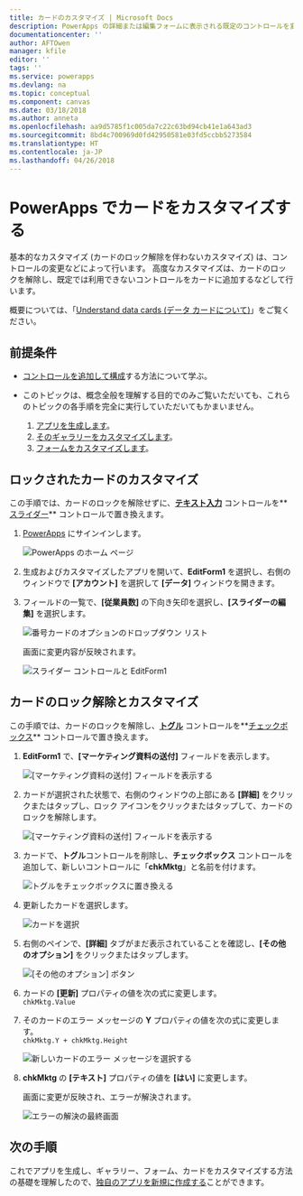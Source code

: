 ```yaml
---
title: カードのカスタマイズ | Microsoft Docs
description: PowerApps の詳細または編集フォームに表示される既定のコントロールを変更します。
documentationcenter: ''
author: AFTOwen
manager: kfile
editor: ''
tags: ''
ms.service: powerapps
ms.devlang: na
ms.topic: conceptual
ms.component: canvas
ms.date: 03/18/2018
ms.author: anneta
ms.openlocfilehash: aa9d5785f1c005da7c22c63bd94cb41e1a643ad3
ms.sourcegitcommit: 8bd4c700969d0fd42950581e03fd5ccbb5273584
ms.translationtype: HT
ms.contentlocale: ja-JP
ms.lasthandoff: 04/26/2018
---
```

# <a name="customize-a-card-in-powerapps"></a>PowerApps でカードをカスタマイズする
基本的なカスタマイズ (カードのロック解除を伴わないカスタマイズ) は、コントロールの変更などによって行います。 高度なカスタマイズは、カードのロックを解除し、既定では利用できないコントロールをカードに追加するなどして行います。

概要については、「[Understand data cards (データ カードについて)](working-with-cards.md)」をご覧ください。

## <a name="prerequisites"></a>前提条件

* [コントロールを追加して構成](add-configure-controls.md)する方法について学ぶ。
* このトピックは、概念全般を理解する目的でのみご覧いただいても、これらのトピックの各手順を完全に実行していただいてもかまいません。

  1. [アプリを生成します](data-platform-create-app.md)。
  2. [そのギャラリーをカスタマイズします](customize-layout-sharepoint.md)。
  3. [フォームをカスタマイズします](customize-forms-sharepoint.md)。

## <a name="customize-a-locked-card"></a>ロックされたカードのカスタマイズ
この手順では、カードのロックを解除せずに、**[テキスト入力](controls/control-text-input.md)** コントロールを**[スライダー](controls/control-slider.md)** コントロールで置き換えます。

1. [PowerApps](http://web.powerapps.com) にサインインします。

    ![PowerApps のホーム ページ](./media/customize-card/sign-in.png)

1. 生成およびカスタマイズしたアプリを開いて、**EditForm1** を選択し、右側のウィンドウで **[アカウント]** を選択して **[データ]** ウィンドウを開きます。

1. フィールドの一覧で、**[従業員数]** の下向き矢印を選択し、**[スライダーの編集]** を選択します。

    ![番号カードのオプションのドロップダウン リスト](./media/customize-card/card-selector.png)

    画面に変更内容が反映されます。

    ![スライダー コントロールと EditForm1](./media/customize-card/add-slider.png)

## <a name="unlock-and-customize-a-card"></a>カードのロック解除とカスタマイズ
この手順では、カードのロックを解除し、**[トグル](controls/control-toggle.md)** コントロールを**[チェックボックス](controls/control-check-box.md)** コントロールで置き換えます。

1. **EditForm1** で、**[マーケティング資料の送付]** フィールドを表示します。

    ![[マーケティング資料の送付] フィールドを表示する](./media/customize-card/show-field.png)

2. カードが選択された状態で、右側のウィンドウの上部にある **[詳細]** をクリックまたはタップし、ロック アイコンをクリックまたはタップして、カードのロックを解除します。

    ![[マーケティング資料の送付] フィールドを表示する](./media/customize-card/unlock-card.png)

1. カードで、**トグル**コントロールを削除し、**チェックボックス** コントロールを追加して、新しいコントロールに「**chkMktg**」と名前を付けます。

    ![トグルをチェックボックスに置き換える](./media/customize-card/add-checkbox.png)

1. 更新したカードを選択します。

    ![カードを選択](./media/customize-card/select-card.png)

1. 右側のペインで、**[詳細]** タブがまだ表示されていることを確認し、**[その他のオプション]** をクリックまたはタップします。

    ![[その他のオプション] ボタン](./media/customize-card/more-options.png)

1. カードの **[更新]** プロパティの値を次の式に変更します。
<br>`chkMktg.Value`

1. そのカードのエラー メッセージの **Y** プロパティの値を次の式に変更します。<br>
`chkMktg.Y + chkMktg.Height`

    ![新しいカードのエラー メッセージを選択する](./media/customize-card/select-error.png)

1. **chkMktg** の **[テキスト]** プロパティの値を **[はい]** に変更します。

    画面に変更が反映され、エラーが解決されます。

    ![エラーの解決の最終画面](./media/customize-card/final-screen.png)

## <a name="next-steps"></a>次の手順
これでアプリを生成し、ギャラリー、フォーム、カードをカスタマイズする方法の基礎を理解したので、[独自のアプリを新規に作成する](data-platform-create-app-scratch.md)ことができます。
